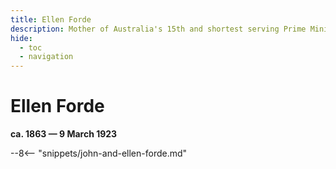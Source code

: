 ```yaml
---
title: Ellen Forde
description: Mother of Australia's 15th and shortest serving Prime Minister
hide:
  - toc
  - navigation 
---
```


# Ellen Forde

**ca. 1863  — 9 March 1923**

--8<-- "snippets/john-and-ellen-forde.md"
